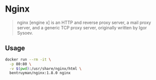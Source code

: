 # Nginx

> nginx [engine x] is an HTTP and reverse proxy server, a
> mail proxy server, and a generic TCP proxy server,
> originally written by Igor Sysoev.

## Usage

```sh
docker run --rm -it \
  -p 80:80 \
  -v $(pwd):/usr/share/nginx/html \
  bentruyman/nginx:1.8.0 nginx
```
